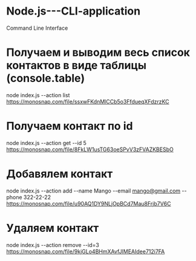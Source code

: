 # Node.js---CLI-application

Command Line Interface

# Получаем и выводим весь список контактов в виде таблицы (console.table)

node index.js --action list
https://monosnap.com/file/ssxwFKdnMlCCb5o3FfdueqXFdzrzKC

# Получаем контакт по id

node index.js --action get --id 5
https://monosnap.com/file/8FkLW1usTG63oeSPvV3zFVAZKBESbO

# Добавялем контакт

node index.js --action add --name Mango --email mango@gmail.com --phone 322-22-22
https://monosnap.com/file/u90AQ1DY9NLjOpBCd7Mau8Frjb7V6C

# Удаляем контакт

node index.js --action remove --id=3
https://monosnap.com/file/9kjGLo4BHmXAvfJlMEAIdee712i7FA
